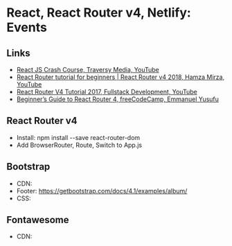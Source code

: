 # React, React Router v4, Netlify: Events

## Links
- [React JS Crash Course, Traversy Media, YouTube](https://www.youtube.com/watch?v=A71aqufiNtQ)
- [React Router tutorial for beginners | React Router v4 2018, Hamza Mirza, YouTube](https://www.youtube.com/watch?v=91F8reC8kvo)
- [React Router V4 Tutorial 2017, Fullstack Development, YouTube](https://www.youtube.com/watch?v=BaRzPPtyN4I)
- [Beginner’s Guide to React Router 4, freeCodeCamp, Emmanuel Yusufu](https://medium.freecodecamp.org/beginners-guide-to-react-router-4-8959ceb3ad58)

## React Router v4
- Install: npm install --save react-router-dom
- Add BrowserRouter, Route, Switch to App.js

## Bootstrap
- CDN: <link rel="stylesheet" href="https://stackpath.bootstrapcdn.com/bootstrap/4.1.2/css/bootstrap.min.css" integrity="sha384-Smlep5jCw/wG7hdkwQ/Z5nLIefveQRIY9nfy6xoR1uRYBtpZgI6339F5dgvm/e9B" crossorigin="anonymous">
- Footer: https://getbootstrap.com/docs/4.1/examples/album/
- CSS: <link rel="stylesheet" href="%PUBLIC_URL%/bootstrap.css">

## Fontawesome
- CDN: <link rel="stylesheet" href="https://use.fontawesome.com/releases/v5.1.0/css/all.css" integrity="sha384-lKuwvrZot6UHsBSfcMvOkWwlCMgc0TaWr+30HWe3a4ltaBwTZhyTEggF5tJv8tbt" crossorigin="anonymous">
